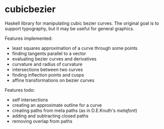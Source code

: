 cubicbezier
===========

Haskell library for manipulating cubic bezier curves.  The original goal
is to support typography, but it may be useful for general graphics.

Features implemented:

 * least squares approximation of a curve through some points
 * finding tangents parallel to a vector
 * evaluating bezier curves and derivatives
 * curvature and radius of curvature
 * intersections between two curves
 * finding inflection points and cusps
 * affine transformations on bezier curves
 
Features todo:

 * self intersections
 * creating an approximate outline for a curve
 * creating paths from meta paths (as in D.E.Knuth's _metafont_)
 * adding and subtracting closed paths
 * removing overlap from paths

